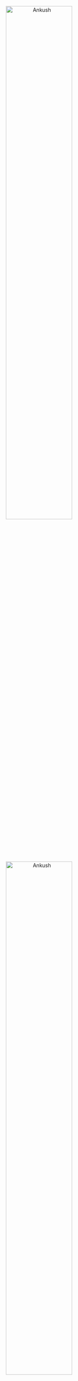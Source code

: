 <div align="center">
 <img src="https://github-readme-stats.vercel.app/api?username=ankushkv&show_icons=true&theme=radical&locale=en&hide_border=true&border_radius=15" style="width:60%" alt="Ankush" /> 
</div>
<div align="center">
  <img src="https://github-readme-streak-stats.herokuapp.com/?user=ankushkv&theme=radical&hide_border=true&border_radius=15" style="width:60%" alt="Ankush"/>
</div>
<div align="center">
 <img src="https://github-readme-stats.vercel.app/api/top-langs/?username=ankushkv&layout=compact&theme=radical&locale=en&hide_border=true&border_radius=15&exclude_repo=ankushkv,CreativeTechnology,Svsu_Erp_Ems_2022" style="width:60%" alt="Ankush">  
  </div>
